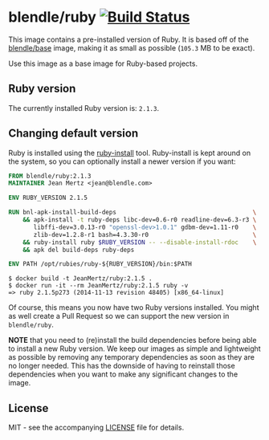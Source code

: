 # blendle/ruby [![Build Status](http://drone.blendle.io/api/badge/github.com/blendle/docker-ruby/status.svg?branch=master)](http://drone.blendle.io/github.com/blendle/docker-ruby)

This image contains a pre-installed version of Ruby. It is based off of the
[blendle/base][] image, making it as small as possible (`105.3` MB to be exact).

Use this image as a base image for Ruby-based projects.

[blendle/base]: https://github.com/blendle/docker-base

## Ruby version

The currently installed Ruby version is: `2.1.3`.

## Changing default version

Ruby is installed using the [ruby-install][] tool. Ruby-install is kept around
on the system, so you can optionally install a newer version if you want:

```dockerfile
FROM blendle/ruby:2.1.3
MAINTAINER Jean Mertz <jean@blendle.com>

ENV RUBY_VERSION 2.1.5

RUN bnl-apk-install-build-deps                                      \
    && apk-install -t ruby-deps libc-dev=0.6-r0 readline-dev=6.3-r3 \
       libffi-dev=3.0.13-r0 "openssl-dev>1.0.1" gdbm-dev=1.11-r0    \
       zlib-dev=1.2.8-r1 bash=4.3.30-r0                             \
    && ruby-install ruby $RUBY_VERSION -- --disable-install-rdoc    \
    && apk del build-deps ruby-deps

ENV PATH /opt/rubies/ruby-${RUBY_VERSION}/bin:$PATH
```

```
$ docker build -t JeanMertz/ruby:2.1.5 .
$ docker run -it --rm JeanMertz/ruby:2.1.5 ruby -v
=> ruby 2.1.5p273 (2014-11-13 revision 48405) [x86_64-linux]
```

Of course, this means you now have two Ruby versions installed. You might as
well create a Pull Request so we can support the new version in `blendle/ruby`.

**NOTE** that you need to (re)install the build dependencies before being able
to install a new Ruby version. We keep our images as simple and lightweight as
possible by removing any temporary dependencies as soon as they are no longer
needed. This has the downside of having to reinstall those dependencies when you
want to make any significant changes to the image.

[ruby-install]: https://github.com/postmodern/ruby-install

## License

MIT - see the accompanying [LICENSE](LICENSE) file for details.
